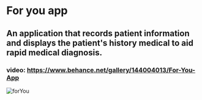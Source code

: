 # For you app



## An application that records patient information and displays the patient's history medical to aid rapid medical diagnosis.
### video: https://www.behance.net/gallery/144004013/For-You-App
![forYou](https://user-images.githubusercontent.com/80629705/189697735-d1eee479-6524-4363-a677-7ffb89287b35.png)
